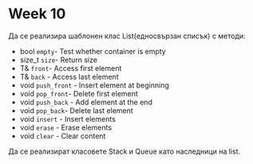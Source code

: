 # Week 10

Да се реализира шаблонен клас List(едносвързан списък) с методи:
   - bool `empty`- Test whether container is empty
   - size_t `size`- Return size
   - T& `front`- Access first element
   - T& `back` - Access last element
   - void `push_front` - Insert element at beginning
   - void `pop_front`- Delete first element
   - void `push_back` - Add element at the end
   - void `pop_back`- Delete last element
   - void `insert` - Insert elements
   - void `erase` - Erase elements
   - void `clear` - Clear content

Да се реализират класовете Stack и Queue като наследници на list.
